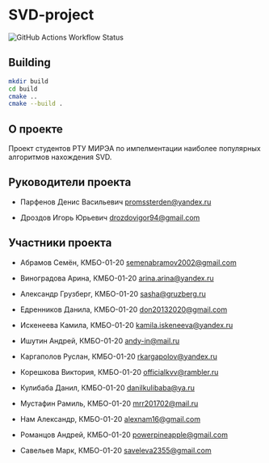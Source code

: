# SVD-project

![GitHub Actions Workflow Status](https://img.shields.io/github/actions/workflow/status/MathPerv/SVD-project/cmake-multi-platform.yml)

## Building

```sh
mkdir build
cd build
cmake ..
cmake --build .
```

## О проекте

Проект студентов РТУ МИРЭА по импелментации наиболее популярных алгоритмов нахождения SVD.

## Руководители проекта

* Парфенов Денис Васильевич
  promssterden@yandex.ru

* Дроздов Игорь Юрьевич
  drozdovigor94@gmail.com

## Участники проекта

* Абрамов Семён, КМБО-01-20
  semenabramov2002@gmail.com

* Виноградова Арина, КМБО-01-20
  arina.arina@yandex.ru

* Александр Грузберг, КМБО-01-20
  sasha@gruzberg.ru

* Едренников Данила, КМБО-01-20
  don20132020@gmail.com

* Искенеева Камила, КМБО-01-20
  kamila.iskeneeva@yandex.ru

* Ишутин Андрей, КМБО-01-20
  andy-in@mail.ru

* Каргаполов Руслан, КМБО-01-20
  rkargapolov@yandex.ru

* Корешкова Виктория, КМБО-01-20
  officialkvv@rambler.ru

* Кулибаба Данил, КМБО-01-20
  danilkulibaba@ya.ru

* Мустафин Рамиль, КМБО-01-20
  mrr201702@mail.ru

* Нам Александр, КМБО-01-20
  alexnam16@gmail.com

* Романцов Андрей, КМБО-01-20
  powerpineapple@gmail.com

* Савельев Марк, КМБО-01-20
  saveleva2355@gmail.com
